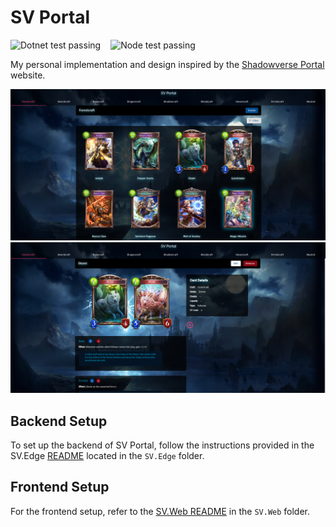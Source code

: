 # SV Portal

<div style="display: inline-flex; gap: 16px">
    <img alt="Dotnet test passing" src="https://github.com/pacna/sv-portal/workflows/Dotnet%20Test/badge.svg" />
    <img alt="Node test passing" src="https://github.com/pacna/sv-portal/workflows/Node%20Test/badge.svg" />
</div>

My personal implementation and design inspired by the [Shadowverse Portal](https://shadowverse-portal.com/?lang=en) website.

![sv-portal](./docs/sv-portal-1.png)
![sv-portal](./docs/sv-portal-2.png)

## Backend Setup

To set up the backend of SV Portal, follow the instructions provided in the SV.Edge [README](SV.Edge/README.md) located in the `SV.Edge` folder.

## Frontend Setup

For the frontend setup, refer to the [SV.Web README](SV.Web/README.md) in the `SV.Web` folder.
